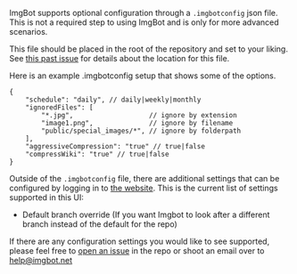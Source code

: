 ImgBot supports optional configuration through a `.imgbotconfig` json file.
This is not a required step to using ImgBot and is only for more advanced scenarios.

This file should be placed in the root of the repository and set to your liking.
See [this past issue](https://github.com/dabutvin/ImgBot/issues/49) for details about the location for this file.

Here is an example .imgbotconfig setup that shows some of the options.

```
{
    "schedule": "daily", // daily|weekly|monthly
    "ignoredFiles": [
        "*.jpg",                   // ignore by extension
        "image1.png",              // ignore by filename
        "public/special_images/*", // ignore by folderpath
    ],
    "aggressiveCompression": "true" // true|false
    "compressWiki": "true" // true|false
}
```

Outside of the `.imgbotconfig` file, there are additional settings that can be configured by logging in to
[the website](https://imgbot.net/app). This is the current list of settings supported in this UI:

 - Default branch override (If you want Imgbot to look after a different branch instead of the default for the repo)

If there are any configuration settings you would like to see supported,
please feel free to [open an issue](https://github.com/dabutvin/ImgBot/issues/new) in the repo or shoot an email over
to help@imgbot.net

